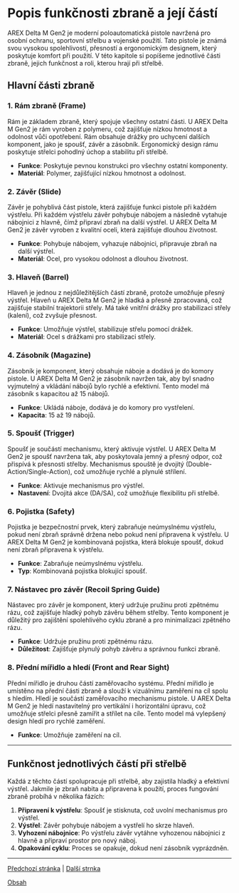 # Popis funkčnosti zbraně a její částí

AREX Delta M Gen2 je moderní poloautomatická pistole navržená pro osobní ochranu, sportovní střelbu a vojenské použití. Tato pistole je známá svou vysokou spolehlivostí, přesností a ergonomickým designem, který poskytuje komfort při použití. V této kapitole si popíšeme jednotlivé části zbraně, jejich funkčnost a roli, kterou hrají při střelbě.

## Hlavní části zbraně

### 1. **Rám zbraně (Frame)**
Rám je základem zbraně, který spojuje všechny ostatní části. U AREX Delta M Gen2 je rám vyroben z polymeru, což zajišťuje nízkou hmotnost a odolnost vůči opotřebení. Rám obsahuje drážky pro uchycení dalších komponent, jako je spoušť, závěr a zásobník. Ergonomický design rámu poskytuje střelci pohodlný úchop a stabilitu při střelbě.

- **Funkce**: Poskytuje pevnou konstrukci pro všechny ostatní komponenty.
- **Materiál**: Polymer, zajišťující nízkou hmotnost a odolnost.

### 2. **Závěr (Slide)**
Závěr je pohyblivá část pistole, která zajišťuje funkci pistole při každém výstřelu. Při každém výstřelu závěr pohybuje nábojem a následně vytahuje nábojnici z hlavně, čímž připraví zbraň na další výstřel. U AREX Delta M Gen2 je závěr vyroben z kvalitní oceli, která zajišťuje dlouhou životnost.

- **Funkce**: Pohybuje nábojem, vyhazuje nábojnici, připravuje zbraň na další výstřel.
- **Materiál**: Ocel, pro vysokou odolnost a dlouhou životnost.

### 3. **Hlaveň (Barrel)**
Hlaveň je jednou z nejdůležitějších částí zbraně, protože umožňuje přesný výstřel. Hlaveň u AREX Delta M Gen2 je hladká a přesně zpracovaná, což zajišťuje stabilní trajektorii střely. Má také vnitřní drážky pro stabilizaci střely (kalení), což zvyšuje přesnost.

- **Funkce**: Umožňuje výstřel, stabilizuje střelu pomocí drážek.
- **Materiál**: Ocel s drážkami pro stabilizaci střely.

### 4. **Zásobník (Magazine)**
Zásobník je komponent, který obsahuje náboje a dodává je do komory pistole. U AREX Delta M Gen2 je zásobník navržen tak, aby byl snadno vyjmutelný a vkládání nábojů bylo rychlé a efektivní. Tento model má zásobník s kapacitou až 15 nábojů.

- **Funkce**: Ukládá náboje, dodává je do komory pro vystřelení.
- **Kapacita**: 15 až 19 nábojů.

### 5. **Spoušť (Trigger)**
Spoušť je součástí mechanismu, který aktivuje výstřel. U AREX Delta M Gen2 je spoušť navržena tak, aby poskytovala jemný a přesný odpor, což přispívá k přesnosti střelby. Mechanismus spouště je dvojitý (Double-Action/Single-Action), což umožňuje rychlé a plynulé střílení.

- **Funkce**: Aktivuje mechanismus pro výstřel.
- **Nastavení**: Dvojitá akce (DA/SA), což umožňuje flexibilitu při střelbě.

### 6. **Pojistka (Safety)**
Pojistka je bezpečnostní prvek, který zabraňuje neúmyslnému výstřelu, pokud není zbraň správně držena nebo pokud není připravena k výstřelu. U AREX Delta M Gen2 je kombinovaná pojistka, která blokuje spoušť, dokud není zbraň připravena k výstřelu.

- **Funkce**: Zabraňuje neúmyslnému výstřelu.
- **Typ**: Kombinovaná pojistka blokující spoušť.

### 7. **Nástavec pro závěr (Recoil Spring Guide)**
Nástavec pro závěr je komponent, který udržuje pružinu proti zpětnému rázu, což zajišťuje hladký pohyb závěru během střelby. Tento komponent je důležitý pro zajištění spolehlivého cyklu zbraně a pro minimalizaci zpětného rázu.

- **Funkce**: Udržuje pružinu proti zpětnému rázu.
- **Důležitost**: Zajišťuje plynulý pohyb závěru a správnou funkci zbraně.

### 8. **Přední mířidlo a hledí (Front and Rear Sight)**
Přední mířidlo je druhou částí zaměřovacího systému. Přední mířidlo je umístěno na přední části zbraně a slouží k vizuálnímu zaměření na cíl spolu s hledím.
Hledí je součástí zaměřovacího mechanismu pistole. U AREX Delta M Gen2 je hledí nastavitelný pro vertikální i horizontální úpravu, což umožňuje střelci přesně zamířit a střílet na cíle. Tento model má vylepšený design hledí pro rychlé zaměření.

- **Funkce**: Umožňuje zaměření na cíl.

---

## Funkčnost jednotlivých částí při střelbě

Každá z těchto částí spolupracuje při střelbě, aby zajistila hladký a efektivní výstřel. Jakmile je zbraň nabita a připravena k použití, proces fungování zbraně probíhá v několika fázích:

1. **Připravení k výstřelu**: Spoušť je stisknuta, což uvolní mechanismus pro výstřel.
2. **Výstřel**: Závěr pohybuje nábojem a vystřelí ho skrze hlaveň.
3. **Vyhození nábojnice**: Po výstřelu závěr vytáhne vyhozenou nábojnici z hlavně a připraví prostor pro nový náboj.
4. **Opakování cyklu**: Proces se opakuje, dokud není zásobník vyprázdněn.


---

[Předchozí stránka](01safety.md) |  [Další strnka](03disassembly.md)

[Obsah](README.md)